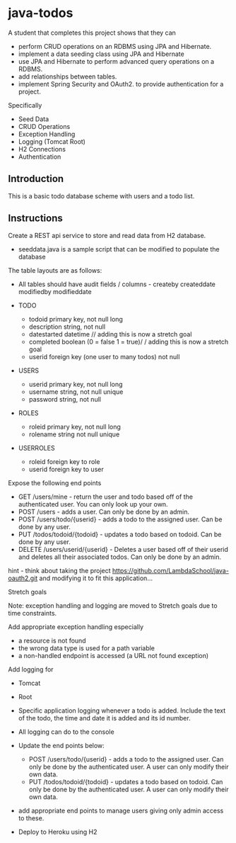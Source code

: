 # java-todos

A student that completes this project shows that they can
* perform CRUD operations on an RDBMS using JPA and Hibernate.
* implement a data seeding class using JPA and Hibernate
* use JPA and Hibernate to perform advanced query operations on a RDBMS.
* add relationships between tables.
* implement Spring Security and OAuth2. to provide authentication for a project.

Specifically
* Seed Data
* CRUD Operations
* Exception Handling
* Logging (Tomcat Root)
* H2 Connections
* Authentication


## Introduction

This is a basic todo database scheme with users and a todo list.

## Instructions

Create a REST api service to store and read data from H2 database. 
* seeddata.java is a sample script that can be modified to populate the database 

The table layouts are as follows:

* All tables should have audit fields / columns - createby createddate modifiedby modifieddate

* TODO
  * todoid primary key, not null long
  * description string, not null
  * datestarted datetime // adding this is now a stretch goal
  * completed boolean (0 = false 1 = true)/ / adding this is now a stretch goal
  * userid foreign key (one user to many todos) not null 

* USERS
  * userid primary key, not null long
  * username string, not null unique
  * password string, not null

* ROLES
  * roleid primary key, not null long
  * rolename string not null unique

* USERROLES
  * roleid foreign key to role
  * userid foreign key to user
  

Expose the following end points

* GET /users/mine - return the user and todo based off of the authenticated user. You can only look up your own.
* POST /users - adds a user. Can only be done by an admin.
* POST /users/todo/{userid} - adds a todo to the assigned user. Can be done by any user.
* PUT /todos/todoid/{todoid} - updates a todo based on todoid. Can be done by any user.
* DELETE /users/userid/{userid} - Deletes a user based off of their userid and deletes all their associated todos. Can only be done by an admin.

hint - think about taking the project https://github.com/LambdaSchool/java-oauth2.git and modifying it to fit this application…

Stretch goals

Note: exception handling and logging are moved to Stretch goals due to time constraints.

Add appropriate exception handling especially

* a resource is not found
* the wrong data type is used for a path variable
* a non-handled endpoint is accessed (a URL not found exception)

Add logging for
* Tomcat 
* Root
* Specific application logging whenever a todo is added. Include the text of the todo, the time and date it is added and its id number.
* All logging can do to the console

* Update the end points below:
  * POST /users/todo/{userid} - adds a todo to the assigned user. Can only be done by the authenticated user. A user can only modify their own data.
  * PUT /todos/todoid/{todoid} - updates a todo based on todoid. Can only be done by the authenticated user. A user can only modify their own data.
* add appropriate end points to manage users giving only admin access to these.
* Deploy to Heroku using H2
